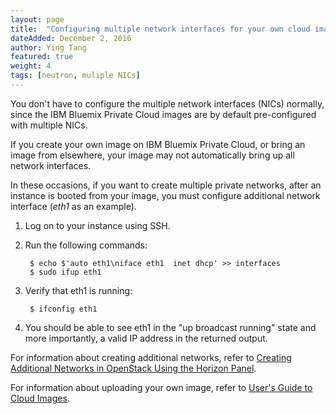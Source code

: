 ```yaml
---
layout: page
title:  "Configuring multiple network interfaces for your own cloud images"
dateAdded: December 2, 2016
author: Ying Tang
featured: true
weight: 4
tags: [neutron, muliple NICs]
---
```


You don't have to configure the multiple network interfaces (NICs) normally, since the IBM Bluemix Private Cloud images are by default pre-configured with multiple NICs.

If you create your own image on IBM Bluemix Private Cloud, or bring an image from elsewhere, your image may not automatically bring up all network interfaces. 

In these occasions, if you want to create multiple private networks, after an instance is booted from your image, you must configure additional network interface (*eth1* as an example).

1. Log on to your instance using SSH.
2. Run the following commands:

        $ echo $'auto eth1\niface eth1  inet dhcp' >> interfaces
        $ sudo ifup eth1
3. Verify that eth1 is running:
        
        $ ifconfig eth1
4. You should be able to see eth1 in the "up broadcast running" state and more importantly, a valid IP address in the returned output.
 

For information about creating additional networks, refer to [Creating Additional Networks in OpenStack Using the Horizon Panel](http://ibm-blue-box-help.github.io/help-documentation/horizon/creating-additional-networks-with-horizon/).

For information about uploading your own image, refer to [User's Guide to Cloud Images](http://ibm-blue-box-help.github.io/help-documentation/gettingstarted/userguides/Cloud_Images_Provided_by_IBM/).

